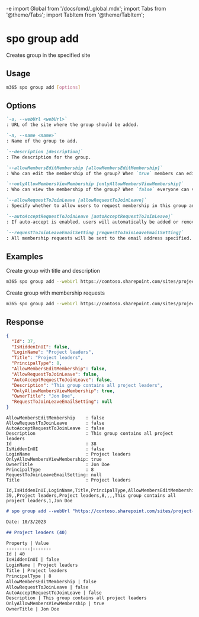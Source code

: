 -e <!-- DISCLAIMER: All secrets, passwords, and sensitive values in this document are examples only and not real credentials. -->
import Global from '/docs/cmd/_global.mdx';
import Tabs from '@theme/Tabs';
import TabItem from '@theme/TabItem';

# spo group add

Creates group in the specified site

## Usage

```sh
m365 spo group add [options]
```

## Options

```md definition-list
`-u, --webUrl <webUrl>`
: URL of the site where the group should be added.

`-n, --name <name>`
: Name of the group to add.

`--description [description]`
: The description for the group.

`--allowMembersEditMembership [allowMembersEditMembership]`
: Who can edit the membership of the group? When `true` members can edit membership, otherwise only owners can do this. Default `false`.

`--onlyAllowMembersViewMembership [onlyAllowMembersViewMembership]`
: Who can view the membership of the group? When `false` everyone can view the group membership, otherwise only group members can. Default `true`.

`--allowRequestToJoinLeave [allowRequestToJoinLeave]`
: Specify whether to allow users to request membership in this group and allow users to request to leave the group. Default `false`.

`--autoAcceptRequestToJoinLeave [autoAcceptRequestToJoinLeave]`
: If auto-accept is enabled, users will automatically be added or removed when they make a request. Default `false`.

`--requestToJoinLeaveEmailSetting [requestToJoinLeaveEmailSetting]`
: All membership requests will be sent to the email address specified.
```

<Global />

## Examples

Create group with title and description

```sh
m365 spo group add --webUrl https://contoso.sharepoint.com/sites/project-x --name "Project leaders" --description "This group contains all project leaders"
```

Create group with membership requests

```sh
m365 spo group add --webUrl https://contoso.sharepoint.com/sites/project-x --name "Project leaders" --allowRequestToJoinLeave true --requestToJoinLeaveEmailSetting john.doe@contoso.com
```

## Response

<Tabs>
  <TabItem value="JSON">

  ```json
  {
    "Id": 37,
    "IsHiddenInUI": false,
    "LoginName": "Project leaders",
    "Title": "Project leaders",
    "PrincipalType": 8,
    "AllowMembersEditMembership": false,
    "AllowRequestToJoinLeave": false,
    "AutoAcceptRequestToJoinLeave": false,
    "Description": "This group contains all project leaders",
    "OnlyAllowMembersViewMembership": true,
    "OwnerTitle": "Jon Doe",
    "RequestToJoinLeaveEmailSetting": null
  }
  ```

  </TabItem>
  <TabItem value="Text">

  ```text
  AllowMembersEditMembership    : false
  AllowRequestToJoinLeave       : false
  AutoAcceptRequestToJoinLeave  : false
  Description                   : This group contains all project leaders
  Id                            : 38
  IsHiddenInUI                  : false
  LoginName                     : Project leaders
  OnlyAllowMembersViewMembership: true
  OwnerTitle                    : Jon Doe
  PrincipalType                 : 8
  RequestToJoinLeaveEmailSetting: null
  Title                         : Project leaders
  ```

  </TabItem>
  <TabItem value="CSV">

  ```csv
  Id,IsHiddenInUI,LoginName,Title,PrincipalType,AllowMembersEditMembership,AllowRequestToJoinLeave,AutoAcceptRequestToJoinLeave,Description,OnlyAllowMembersViewMembership,OwnerTitle
  39,,Project leaders,Project leaders,8,,,,This group contains all project leaders,1,Jon Doe
  ```

  </TabItem>
  <TabItem value="Markdown">

  ```md
  # spo group add --webUrl "https://contoso.sharepoint.com/sites/project-x" --name "Project leaders" --description "This group contains all project leaders"

  Date: 10/3/2023

  ## Project leaders (40)

  Property | Value
  ---------|-------
  Id | 40
  IsHiddenInUI | false
  LoginName | Project leaders
  Title | Project leaders
  PrincipalType | 8
  AllowMembersEditMembership | false
  AllowRequestToJoinLeave | false
  AutoAcceptRequestToJoinLeave | false
  Description | This group contains all project leaders
  OnlyAllowMembersViewMembership | true
  OwnerTitle | Jon Doe
  ```

  </TabItem>
</Tabs>
